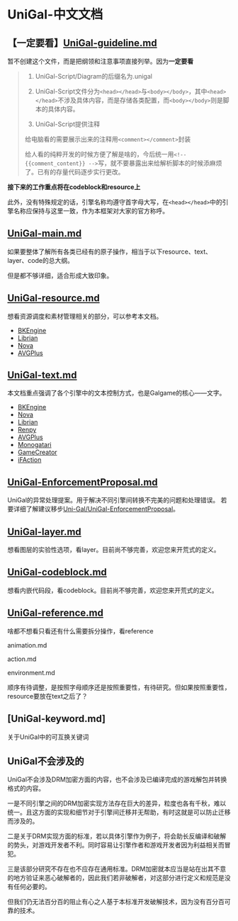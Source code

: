 ﻿# UniGal-中文文档

## **【一定要看】**[UniGal-guideline.md](UniGal-guideline.md)

暂不创建这个文件，而是把纲领和注意事项直接列举。因为**一定要看**

>
>1. UniGal-Script/Diagram的后缀名为.unigal
>
>2. UniGal-Script文件分为```<head></head>```与```<body></body>```，其中```<head></head>```不涉及具体内容，而是存储各类配置，而```<body></body>```则是脚本的具体内容。
>
>3. UniGal-Script提供注释
>
>给电脑看的需要展示出来的注释用```<comment></comment>```封装
>
>给人看的纯粹开发的时候方便了解是啥的，今后统一用```<!-- {{comment_content}} -->```写，就不要暴露出来给解析脚本的时候添麻烦了。已有的存量代码逐步实行更改。
>

**接下来的工作重点将在codeblock和resource上**

此外，没有特殊规定的话，引擎名称均遵守首字母大写，在```<head></head>```中的引擎名称应保持与这里一致，作为本框架对大家的官方称呼。

## [UniGal-main.md](UniGal-main.md)

如果要整体了解所有各类已经有的原子操作，相当于以下resource、text、layer、code的总大纲。

但是都不够详细，适合形成大致印象。

## [UniGal-resource.md](UniGal-resource.md)

想看资源调度和素材管理相关的部分，可以参考本文档。

+ [BKEngine](UniGal-resource.md#BKEngine)
+ [Librian](UniGal-resource.md#Librian)
+ [Nova](UniGal-resource.md#Nova)
+ [AVGPlus](UniGal-resource.md#AVGPlus)

## [UniGal-text.md](UniGal-text.md)

本文档重点强调了各个引擎中的文本控制方式，也是Galgame的核心——文字。

+ [BKEngine](UniGal-text.md#BKEngine)
+ [Nova](UniGal-text.md#Nova)
+ [Librian](UniGal-text.md#Librian)
+ [Renpy](UniGal-text.md#Renpy)
+ [AVGPlus](UniGal-text.md#AVGPlus)
+ [Monogatari](UniGal-text.md#Monogatari)
+ [GameCreator](UniGal-text.md#GameCreator)
+ [iFAction](UniGal-text.md#iFAction)

## [UniGal-EnforcementProposal.md](UniGal-EnforcementProposal.md)
UniGal的异常处理提案。用于解决不同引擎间转换不完美的问题和处理错误。
若要详细了解建议移步[Uni-Gal/UniGal-EnforcementProposal](https://github.com/Uni-Gal/UniGal-EnforcementProposal/)。

## [UniGal-layer.md](UniGal-layer.md)
想看图层的实验性选项，看layer。目前尚不够完善，欢迎您来开荒式的定义。

## [UniGal-codeblock.md](UniGal-codeblock.md)
想看内嵌代码段，看codeblock。目前尚不够完善，欢迎您来开荒式的定义。

## [UniGal-reference.md](UniGal-reference.md)
啥都不想看只看还有什么需要拆分操作，看reference

animation.md

action.md

environment.md

顺序有待调整，是按照字母顺序还是按照重要性，有待研究。但如果按照重要性，resource要放在text之后了？

## [UniGal-keyword.md]

关于UniGal中的可互换关键词

## UniGal不会涉及的

UniGal不会涉及DRM加密方面的内容，也不会涉及已编译完成的游戏解包并转换格式的内容。

一是不同引擎之间的DRM加密实现方法存在巨大的差异，粒度也各有千秋，难以统一。且这方面的实现和细节对于引擎间迁移并无帮助，有时这就是可以防止迁移而涉及的。

二是关于DRM实现方面的标准，若以具体引擎作为例子，将会助长反编译和破解的势头，对游戏开发者不利。同时容易让引擎作者和游戏开发者因为利益相关而冒犯。

三是该部分研究不存在也不应存在通用标准。DRM加密就本应当是站在出其不意的地方验证来恶心破解者的，因此我们若非破解者，对这部分进行定义和规范是没有任何必要的。

但我们仍无法百分百的阻止有心之人基于本标准开发破解技术，因为没有百分百可靠的技术。
